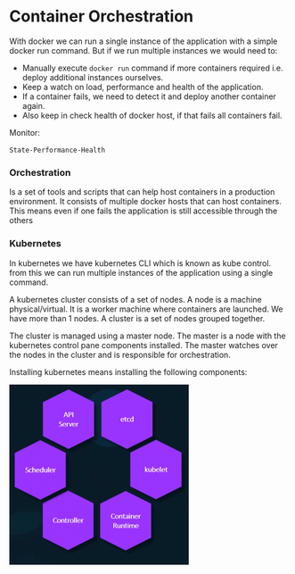# Container Orchestration

With docker we can run a single instance of the application with a simple docker run command. But if we run multiple instances we would need to:
- Manually execute `docker run` command if more containers required i.e. deploy additional instances ourselves.
- Keep a watch on load, performance and health of the application.
- If a container fails, we need to detect it and deploy another container again.
- Also keep in check health of docker host, if that fails all containers fail.

Monitor:
```
State-Performance-Health
```

### Orchestration
Is a set of tools and scripts that can help host containers in a production environment. It consists of multiple docker hosts that can host containers. This means even if one fails the application is still accessible through the others
### Kubernetes
In kubernetes we have kubernetes CLI which is known as kube control. from this we can run multiple instances of the application using a single command.

A kubernetes cluster consists of a set of nodes. A node is a machine physical/virtual. It is a worker machine where containers are launched. We have more than 1 nodes. A cluster is a set of nodes grouped together.

The cluster is managed using a master node. The master is a node with the kubernetes control pane components installed. The master watches over the nodes in the cluster and is responsible for orchestration. 

Installing kubernetes means installing the following components:

![alt text](images/image-11.png)
